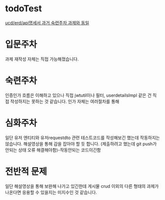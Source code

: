 # todoTest

[ucd/erd/api명세서 과거 숙련주차 과제와 동일](https://github.com/undiputed91/todocards)

# 입문주차
과제 재작성 자체는 직접 가능해졌습니다.

# 숙련주차
인증인가 흐름은 이해하고 있으나 직접 jwtutil이나 필터, userdetailsImpl 같은 건 직접 작성하지는 못하는 것 같습니다.
인가 자체는 여러절차를 통해 

# 심화주차
일단 유저 엔티티와 유저requestdto 관련 테스트코드를 작성해보긴 했는데 작동하지는 않습니다.
해설영상을 통해 감을 잡아야 할 듯 합니다.
(제출하려고 했는데 git push가 안되는 상태 오류 해결해야함)-작동안되는 코드이긴함

# 전반적 문제
일단 해설영상을 통해 보완해 나가고 있긴한데 게시물 crud 이외의 다른 형태의 과제가 나온다면 응용할 수 있을지는 미지수인 것 같습니다.
